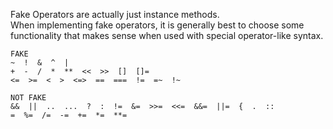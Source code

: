 Fake Operators are actually just instance methods.<br>
When implementing fake operators, it is generally best to choose some functionality that makes sense when used with special operator-like syntax.

```
FAKE
~  !  &  ^  |  
+  -  /  *  **  <<  >>  []  []=
<=  >=  <  >  <=>  ==  ===  !=  =~  !~

NOT FAKE
&&  ||  ..  ...  ?  :  !=  &=  >>=  <<=  &&=  ||=  {  .  ::
=  %=  /=  -=  +=  *=  **=
```